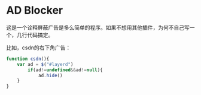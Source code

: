 
# AD Blocker
这是一个诠释屏蔽广告是多么简单的程序。如果不想用其他插件，为何不自己写一个，几行代码搞定。

比如，csdn的右下角广告：
```js
function csdn(){
	var ad = $("#layerd")
		if(ad!=undefined&&ad!=null){
			ad.hide()
	}	
}
```

